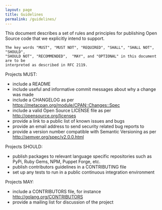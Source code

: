 ```yaml
---
layout: page
title: Guidelines
permalink: /guidelines/
---
```


This document describes a set of rules and principles for publishing Open Source code that we
explicitly intend to support.

    The key words "MUST", "MUST NOT", "REQUIRED", "SHALL", "SHALL NOT", "SHOULD",
    "SHOULD NOT", "RECOMMENDED",  "MAY", and "OPTIONAL" in this document are to be
    interpreted as described in RFC 2119.

Projects MUST:

* include a README
* include useful and informative commit messages about why a change was made
* include a CHANGELOG as per https://metacpan.org/module/CPAN::Changes::Spec
* include a valid Open Source LICENSE file as per http://opensource.org/licenses
* provide a link to a public list of known issues and bugs 
* provide an email address to send security related bug reports to
* provide a version number compatible with Semantic Versioning as per http://semver.org/spec/v2.0.0.html

Projects SHOULD:

* publish packages to relevant language specific repositories such as PyPi, Ruby Gems, NPM,
  Puppet Forge, etc.
* publish contributors guidelines in a CONTRIBUTING file
* set up any tests to run in a public continuous integration environment

Projects MAY:

* include a CONTRIBUTORS file, for instance http://golang.org/CONTRIBUTORS
* provide a mailing list for discussion of the project
